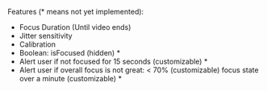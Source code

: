 Features (* means not yet implemented):
- Focus Duration (Until video ends)
- Jitter sensitivity
- Calibration
- Boolean: isFocused (hidden) *
- Alert user if not focused for 15 seconds (customizable) * 
- Alert user if overall focus is not great: < 70% (customizable) focus state over a minute (customizable) *